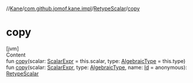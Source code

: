 //[Kane](../../index.md)/[com.github.jomof.kane.impl](../index.md)/[RetypeScalar](index.md)/[copy](copy.md)



# copy  
[jvm]  
Content  
fun [copy](copy.md)(scalar: [ScalarExpr](../../com.github.jomof.kane/-scalar-expr/index.md) = this.scalar, type: [AlgebraicType](../../com.github.jomof.kane.impl.types/-algebraic-type/index.md) = this.type)  
fun [copy](copy.md)(scalar: [ScalarExpr](../../com.github.jomof.kane/-scalar-expr/index.md), type: [AlgebraicType](../../com.github.jomof.kane.impl.types/-algebraic-type/index.md), name: [Id](../index.md#%5Bcom.github.jomof.kane.impl%2FId%2F%2F%2FPointingToDeclaration%2F%5D%2FClasslikes%2F-943712717) = anonymous): [RetypeScalar](index.md)  



